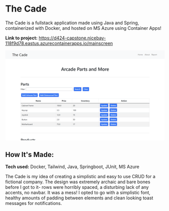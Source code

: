 # The Cade
The Cade is a fullstack application made using Java and Spring, containerized with Docker, and hosted on MS Azure using Container Apps!

**Link to project:** https://d424-capstone.nicebay-118f9d78.eastus.azurecontainerapps.io/mainscreen <br>

![Thumbnail for the The Cade Website.](https://github.com/9AMTech/the-cade/blob/master/thumbnail.png)

## How It's Made:

**Tech used:** Docker, Tailwind, Java, Springboot, JUnit, MS Azure

The Cade is my idea of creating a simplistic and easy to use CRUD for a fictional company. The design was extremely archaic and bare bones before I got to it- rows were horribly spaced, a disturbing lack of any accents, no navbar. It was a mess! I opted to go with a simplistic font, healthy amounts of padding between elements and clean looking toast messages for notifications.
